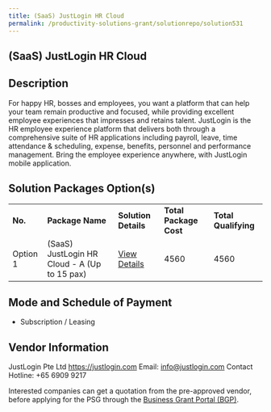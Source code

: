 ```yaml
---
title: (SaaS) JustLogin HR Cloud
permalink: /productivity-solutions-grant/solutionrepo/solution531
---
```


## (SaaS) JustLogin HR Cloud

## Description

For happy HR, bosses and employees, you want a platform that can help your team remain productive and focused, while providing excellent employee experiences that impresses and retains talent. JustLogin is the HR employee experience platform that delivers both through a comprehensive suite of HR applications including payroll, leave, time attendance & scheduling, expense, benefits, personnel and performance management. Bring the employee experience anywhere, with JustLogin mobile application.

## Solution Packages Option(s)

<table>
<tr>
<td><b>No.</b></td>
<td><b>Package Name</b></td>
<td><b>Solution Details</b></td>
<td><b>Total Package Cost</b></td>
<td><b>Total Qualifying</b></td>
</tr>
<tr>
<td>Option 1</td>
<td>(SaaS) JustLogin HR Cloud - A (Up to 15 pax)</td>
<td><a href='https://www.gobusiness.gov.sg/images/psg/JustLogin_20200020_Annex_3_20200625143805_Part_1.pdf'>View Details</a></td>
<td>4560</td>
<td>4560</td>
</tr>
</table>

## Mode and Schedule of Payment

 - Subscription / Leasing

## Vendor Information

 JustLogin Pte Ltd
https://justlogin.com
Email: info@justlogin.com
Contact Hotline: +65 6909 9217

Interested companies can get a quotation from the pre-approved vendor, before applying for the PSG through the <a href='https://www.businessgrants.gov.sg/'>Business Grant Portal (BGP)</a>.

<script src="/jquery/resize-tables.js"></script>
